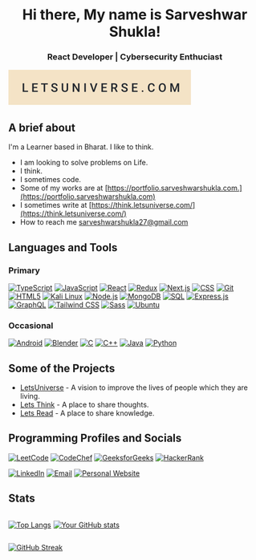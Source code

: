 <center>

# Hi there, My name is Sarveshwar Shukla! 
### React Developer | Cybersecurity Enthuciast
</center>

[![hello world](./letsuniverse.svg)](https://letsuniverse.com)

## A brief about

I'm a Learner based in Bharat. I like to think.

- I am looking to solve problems on Life. 
- I think.
- I sometimes code.
- Some of my works are at [https://portfolio.sarveshwarshukla.com.](https://portfolio.sarveshwarshukla.com)
- I sometimes write at [https://think.letsuniverse.com/](https://think.letsuniverse.com/)
- How to reach me sarveshwarshukla27@gmail.com


## Languages and Tools
### Primary 
[![TypeScript](https://img.shields.io/badge/TypeScript-3178C6?style=for-the-badge&logo=typescript&logoColor=white)](https://www.typescriptlang.org/)
[![JavaScript](https://img.shields.io/badge/JavaScript-000000?style=for-the-badge&logo=javascript&logoColor=F7DF1E)](https://developer.mozilla.org/en-US/docs/Web/JavaScript)
[![React](https://img.shields.io/badge/React-61DAFB?style=for-the-badge&logo=react&logoColor=black)](https://reactjs.org/)
[![Redux](https://img.shields.io/badge/Redux-764ABC?style=for-the-badge&logo=redux&logoColor=white)](https://redux.js.org/)
[![Next.js](https://img.shields.io/badge/Next.js-000000?style=for-the-badge&logo=next.js&logoColor=white)](https://nextjs.org/)
[![CSS](https://img.shields.io/badge/CSS-1572B6?style=for-the-badge&logo=css3&logoColor=white)](https://developer.mozilla.org/en-US/docs/Web/CSS)
[![Git](https://img.shields.io/badge/Git-F05032?style=for-the-badge&logo=git&logoColor=white)](https://git-scm.com/)
[![HTML5](https://img.shields.io/badge/HTML5-E34F26?style=for-the-badge&logo=html5&logoColor=white)](https://developer.mozilla.org/en-US/docs/Web/Guide/HTML/HTML5)
[![Kali Linux](https://img.shields.io/badge/Kali_Linux-557C94?style=for-the-badge&logo=kali-linux&logoColor=white)](https://www.kali.org/)
[![Node.js](https://img.shields.io/badge/Node.js-43853D?style=for-the-badge&logo=node.js&logoColor=white)](https://nodejs.org/)
[![MongoDB](https://img.shields.io/badge/MongoDB-47A248?style=for-the-badge&logo=mongodb&logoColor=white)](https://www.mongodb.com/)
[![SQL](https://img.shields.io/badge/SQL-4479A1?style=for-the-badge&logo=amazon-dynamodb&logoColor=white)](https://en.wikipedia.org/wiki/SQL)
[![Express.js](https://img.shields.io/badge/Express.js-000000?style=for-the-badge&logo=express&logoColor=white)](https://expressjs.com/)
[![GraphQL](https://img.shields.io/badge/GraphQL-E10098?style=for-the-badge&logo=graphql&logoColor=white)](https://graphql.org/)
[![Tailwind CSS](https://img.shields.io/badge/Tailwind_CSS-38B2AC?style=for-the-badge&logo=tailwind-css&logoColor=white)](https://tailwindcss.com/)
[![Sass](https://img.shields.io/badge/Sass-CC6699?style=for-the-badge&logo=sass&logoColor=white)](https://sass-lang.com/)
[![Ubuntu](https://img.shields.io/badge/Ubuntu-E95420?style=for-the-badge&logo=ubuntu&logoColor=white)](https://ubuntu.com/)
<!-- [![LetsUniverse](https://img.shields.io/badge/LetsUniverse-%23000000.svg?style=for-the-badge&logo=sanity&logoColor=white)](https://www.letsuniverse.com/) -->


### Occasional
[![Android](https://img.shields.io/badge/Android-3DDC84?style=for-the-badge&logo=android&logoColor=white)](https://developer.android.com)
[![Blender](https://img.shields.io/badge/Blender-F5792A?style=for-the-badge&logo=blender&logoColor=white)](https://www.blender.org/)
[![C](https://img.shields.io/badge/C-00599C?style=for-the-badge&logo=c&logoColor=white)](https://en.wikipedia.org/wiki/C_(programming_language))
[![C++](https://img.shields.io/badge/C++-00599C?style=for-the-badge&logo=c%2B%2B&logoColor=white)](https://isocpp.org/) 
[![Java](https://img.shields.io/badge/Java-ED8B00?style=for-the-badge&logo=java&logoColor=white)](https://www.java.com/)
[![Python](https://img.shields.io/badge/Python-3776AB?style=for-the-badge&logo=python&logoColor=white)](https://www.python.org/)





## Some of the Projects

- [LetsUniverse](https://www.letsuniverse.com/) - A vision to improve the lives of people which they are living.
- [Lets Think](https://think.letsuniverse.com/) - A place to share thoughts.
- [Lets Read](https://read.letsuniverse.com/) - A place to share knowledge.

## Programming Profiles and Socials

[![LeetCode](https://img.shields.io/badge/LeetCode-%23000000.svg?style=for-the-badge&logo=LeetCode&logoColor=F89F1B)](https://leetcode.com/SarveshwarShukla/)
[![CodeChef](https://img.shields.io/badge/CodeChef-%23402819.svg?style=for-the-badge&logo=CodeChef&logoColor=white)](https://www.codechef.com/users/sarveshwar_s)
[![GeeksforGeeks](https://img.shields.io/badge/GeeksforGeeks-%232F8D46.svg?style=for-the-badge&logo=GeeksforGeeks&logoColor=white)](https://auth.geeksforgeeks.org/user/sarveshwarshukla27/)
[![HackerRank](https://img.shields.io/badge/HackerRank-%2332C766.svg?style=for-the-badge&logo=HackerRank&logoColor=white)](https://www.hackerrank.com/SarveshwarShukla)

[![LinkedIn](https://img.shields.io/badge/LinkedIn-%230077B5.svg?style=for-the-badge&logo=linkedin&logoColor=white)](https://www.linkedin.com/in/sarveshwar-shukla/)
[![Email](https://img.shields.io/badge/Email-%23040F0F.svg?style=for-the-badge&logo=Gmail&logoColor=white)](mailto:sarveshwarshukla27@gmail.com)
[![Personal Website](https://img.shields.io/badge/website-%23ED8B00.svg?style=for-the-badge&logo=Internet%20Explorer&logoColor=white)](https://www.sarveshwarshukla.com/)



## Stats

<div style="display: flex; align-items: flex-start; gap: 0.3rem; flex-wrap: wrap;">
<!-- <div> -->

[![Top Langs](https://github-readme-stats.vercel.app/api/top-langs/?username=SarveshwarShukla&theme=blue-green&show_icons=true&locale=en&layout=compact)](https://github-readme-stats.vercel.app/api/top-langs/?username=SarveshwarShukla&theme=blue-green&show_icons=true&locale=en&layout=compact)

[![Your GitHub stats](https://github-readme-stats.vercel.app/api?username=SarveshwarShukla&theme=blue-green)](https://github-readme-stats.vercel.app/api?username=SarveshwarShukla&theme=blue-green)
</div>

[![GitHub Streak](https://github-readme-streak-stats.herokuapp.com/?user=SarveshwarShukla&theme=blue-green)](https://git.io/streak-stats)
  

